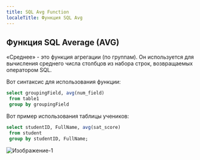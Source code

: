 ```yaml
---
title: SQL Avg Function
localeTitle: Функция SQL Avg
---
```

## Функция SQL Average (AVG)

«Среднее» - это функция агрегации (по группам). Он используется для вычисления среднего числа столбцов из набора строк, возвращаемых оператором SQL.

Вот синтаксис для использования функции:

```sql
select groupingField, avg(num_field) 
 from table1 
 group by groupingField 
```

Вот пример использования таблицы учеников:

```sql
select studentID, FullName, avg(sat_score) 
 from student 
 group by studentID, FullName; 
```

![Изображение-1](https://github.com/SteveChevalier/guide-images/blob/master/avg_function01.JPG?raw=true)